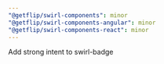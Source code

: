 ```yaml
---
"@getflip/swirl-components": minor
"@getflip/swirl-components-angular": minor
"@getflip/swirl-components-react": minor
---
```


Add strong intent to swirl-badge
